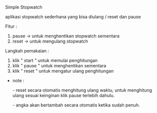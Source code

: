 Simple Stopwatch

aplikasi stopwatch sederhana yang bisa diulang / reset dan pause

Fitur :
1. pause -> untuk menghentikan stopwatch sementara
2. reset -> untuk mengulang stopwatch

Langkah pemakaian :
1. klik " start " untuk memulai penghitungan
2. klik " pause " untuk menghentikan sementara
3. klik " reset " untuk mengatur ulang penghitungan

* note :

  \- reset secara otomatis menghitung ulang waktu, untuk menghitung ulang sesuai keinginan klik pause terlebih dahulu.
  
  \- angka akan bertambah secara otomatis ketika sudah penuh.
